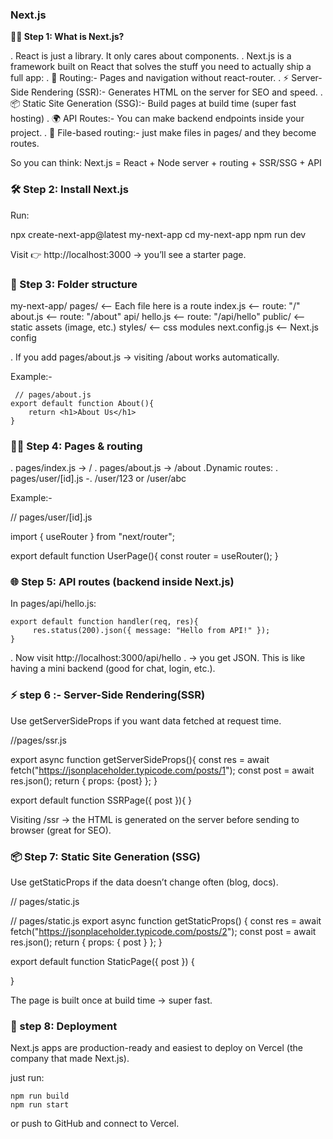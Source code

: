 ### Next.js ###

**🧑‍🏫 Step 1: What is Next.js?**

  . React is just a library. It only cares about components.
  . Next.js is a framework built on React that solves the stuff you need to actually ship a full app:
   . 📍 Routing:- Pages and navigation without react-router.
   . ⚡ Server-Side Rendering (SSR):- Generates HTML on the server for SEO and speed.
   . 📦 Static Site Generation (SSG):- Build pages at build time (super fast hosting)
   . 🌍 API Routes:- You can make backend endpoints inside your project.
   . 📑 File-based routing:- just make files in pages/ and they become routes.

So you can think: Next.js = React + Node server + routing + SSR/SSG + API

### 🛠 Step 2: Install Next.js ###

Run:

   npx create-next-app@latest my-next-app
   cd my-next-app
   npm run dev


Visit 👉 http://localhost:3000
 → you’ll see a starter page.


### 📂 Step 3: Folder structure ###

my-next-app/
   pages/      <-- Each file here is a route
     index.js    <-- route: "/"
     about.js    <-- route: "/about"
     api/
       hello.js  <-- route: "/api/hello"
   public/       <-- static assets (image, etc.)
   styles/       <-- css modules
   next.config.js <-- Next.js config

. If you add pages/about.js -> visiting /about works automatically.

Example:- 

     // pages/about.js
    export default function About(){
        return <h1>About Us</h1>
    }

### 🧑‍💻 Step 4: Pages & routing ###

. pages/index.js -> /
. pages/about.js -> /about
.Dynamic routes:
    . pages/user/[id].js -. /user/123 or /user/abc

Example:-
  
  // pages/user/[id].js

  import { useRouter } from "next/router";

  export default function UserPage(){
     const router = useRouter();
     <!-- return <h1>User ID: {router.query.id}</h1>; -->
  }
  

### 🌐 Step 5: API routes (backend inside Next.js) ###

In pages/api/hello.js:

    export default function handler(req, res){
         res.status(200).json({ message: "Hello from API!" });
    }

   . Now visit http://localhost:3000/api/hello
  . → you get JSON.
    This is like having a mini backend (good for chat, login, etc.).

### ⚡ step 6 :- Server-Side Rendering(SSR) ###

  Use getServerSideProps if you want data fetched at request time.

  //pages/ssr.js

  export async function getServerSideProps(){
      const res = await fetch("https://jsonplaceholder.typicode.com/posts/1");
      const post = await res.json();
      return { props: {post} };
  }

  export default function SSRPage({ post }){
      <!-- return <div><h1>{post.title}</h1><p>{post.body}</p></div>; -->
  }

  Visiting /ssr → the HTML is generated on the server before sending to browser (great for SEO).


### 📦 Step 7: Static Site Generation (SSG) ###
Use getStaticProps if the data doesn’t change often (blog, docs).

// pages/static.js

// pages/static.js
export async function getStaticProps() {
  const res = await fetch("https://jsonplaceholder.typicode.com/posts/2");
  const post = await res.json();
  return { props: { post } };
}

export default function StaticPage({ post }) {
  <!-- return <div><h1>{post.title}</h1><p>{post.body}</p></div>; -->
}


The page is built once at build time → super fast.


### 🎯 step 8: Deployment ###
Next.js apps are production-ready and easiest to deploy on Vercel (the company that made Next.js).

just run:

    npm run build 
    npm run start

or push to GitHub and connect to Vercel.
   
     